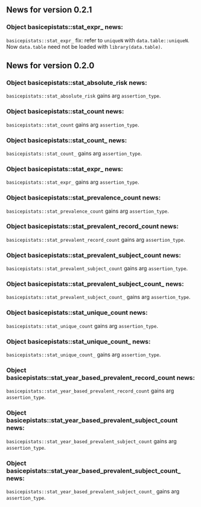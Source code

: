 <!-- generated by R package codedoc; do not modify! -->

## News for version 0.2.1

### Object basicepistats::stat_expr_ news:

`basicepistats::stat_expr_` fix: refer to `uniqueN` with
`data.table::uniqueN`. Now `data.table` need not be loaded with
`library(data.table)`.


## News for version 0.2.0

### Object basicepistats::stat_absolute_risk news:

`basicepistats::stat_absolute_risk` gains arg
`assertion_type`.

### Object basicepistats::stat_count news:

`basicepistats::stat_count` gains arg
`assertion_type`.

### Object basicepistats::stat_count_ news:

`basicepistats::stat_count_` gains arg
`assertion_type`.

### Object basicepistats::stat_expr_ news:

`basicepistats::stat_expr_` gains arg
`assertion_type`.

### Object basicepistats::stat_prevalence_count news:

`basicepistats::stat_prevalence_count` gains arg
`assertion_type`.

### Object basicepistats::stat_prevalent_record_count news:

`basicepistats::stat_prevalent_record_count` gains arg
`assertion_type`.

### Object basicepistats::stat_prevalent_subject_count news:

`basicepistats::stat_prevalent_subject_count` gains arg
`assertion_type`.

### Object basicepistats::stat_prevalent_subject_count_ news:

`basicepistats::stat_prevalent_subject_count_` gains arg
`assertion_type`.

### Object basicepistats::stat_unique_count news:

`basicepistats::stat_unique_count` gains arg
`assertion_type`.

### Object basicepistats::stat_unique_count_ news:

`basicepistats::stat_unique_count_` gains arg
`assertion_type`.

### Object basicepistats::stat_year_based_prevalent_record_count news:

`basicepistats::stat_year_based_prevalent_record_count` gains arg
`assertion_type`.

### Object basicepistats::stat_year_based_prevalent_subject_count news:

`basicepistats::stat_year_based_prevalent_subject_count` gains arg
`assertion_type`.

### Object basicepistats::stat_year_based_prevalent_subject_count_ news:

`basicepistats::stat_year_based_prevalent_subject_count_` gains arg
`assertion_type`.


